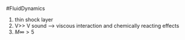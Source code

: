 #FluidDynamics 
1. thin shock layer
2. V>> V sound --> viscous interaction and chemically reacting effects
3. $M \infty > 5$
